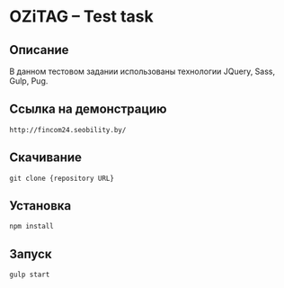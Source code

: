 # OZiTAG – Test task

## Описание

В данном тестовом задании использованы  технологии JQuery, Sass, Gulp, Pug. 

## Ссылка на демонстрацию
```
http://fincom24.seobility.by/
```

## Скачивание

```
git clone {repository URL}
```

## Установка

```
npm install
```

## Запуск

```
gulp start
```

